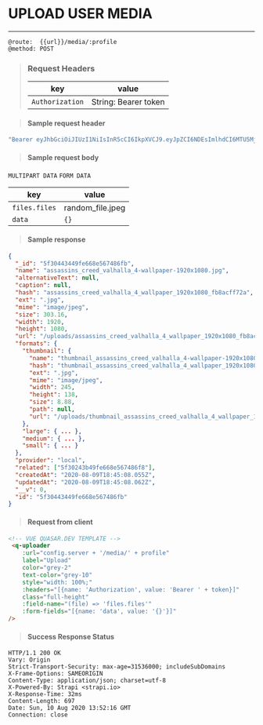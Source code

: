 # UPLOAD USER MEDIA

---

```
@route:  {{url}}/media/:profile
@method: POST
```

> ### Request Headers
>
> | key             | value                |
> | --------------- | -------------------- |
> | `Authorization` | String: Bearer token |

> #### Sample request header

```js
"Bearer eyJhbGciOiJIUzI1NiIsInR5cCI6IkpXVCJ9.eyJpZCI6NDEsImlhdCI6MTU5MjkwOTczMywiZXhwIjoxNTk1NTAxNzMzfQ.j8A4ATecG00NP2KH9e5Ec-EDdi0bCVTxXUYxwfQityM";
```

> #### Sample request body

`MULTIPART DATA` `FORM DATA`

| key           | value            |
| ------------- | ---------------- |
| `files.files` | random_file.jpeg |
| `data`        | `{}`             |

> #### Sample response

```json
{
  "_id": "5f30443449fe668e567486fb",
  "name": "assassins_creed_valhalla_4-wallpaper-1920x1080.jpg",
  "alternativeText": null,
  "caption": null,
  "hash": "assassins_creed_valhalla_4_wallpaper_1920x1080_fb8acff72a",
  "ext": ".jpg",
  "mime": "image/jpeg",
  "size": 303.16,
  "width": 1920,
  "height": 1080,
  "url": "/uploads/assassins_creed_valhalla_4_wallpaper_1920x1080_fb8acff72a.jpg",
  "formats": {
    "thumbnail": {
      "name": "thumbnail_assassins_creed_valhalla_4-wallpaper-1920x1080.jpg",
      "hash": "thumbnail_assassins_creed_valhalla_4_wallpaper_1920x1080_fb8acff72a",
      "ext": ".jpg",
      "mime": "image/jpeg",
      "width": 245,
      "height": 138,
      "size": 8.88,
      "path": null,
      "url": "/uploads/thumbnail_assassins_creed_valhalla_4_wallpaper_1920x1080_fb8acff72a.jpg"
    },
    "large": { ... },
    "medium": { ... },
    "small": { ... }
  },
  "provider": "local",
  "related": ["5f30243b49fe668e567486f8"],
  "createdAt": "2020-08-09T18:45:08.055Z",
  "updatedAt": "2020-08-09T18:45:08.062Z",
  "__v": 0,
  "id": "5f30443449fe668e567486fb"
}
```

> #### Request from client

```html
<!-- VUE QUASAR.DEV TEMPLATE -->
 <q-uploader
    :url="config.server + '/media/' + profile"
    label="Upload"
    color="grey-2"
    text-color="grey-10"
    style="width: 100%;"
    :headers="[{name: 'Authorization', value: 'Bearer ' + token}]"
    class="full-height"
    :field-name="(file) => 'files.files'"
    :form-fields="[{name: 'data', value: '{}'}]"
/>
```

> #### Success Response Status

```http
HTTP/1.1 200 OK
Vary: Origin
Strict-Transport-Security: max-age=31536000; includeSubDomains
X-Frame-Options: SAMEORIGIN
Content-Type: application/json; charset=utf-8
X-Powered-By: Strapi <strapi.io>
X-Response-Time: 32ms
Content-Length: 697
Date: Sun, 10 Aug 2020 13:52:16 GMT
Connection: close
```
